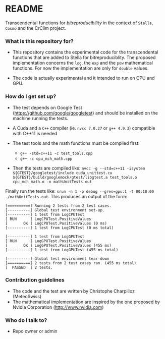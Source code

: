 # README #

Transcendental functions for _bitreproducibility_ in the context of `Stella`, `Cosmo` and the CrClim project.

### What is this repository for? ###

* This repository contains the experimental code for the transcendental functions that are added to Stella for bitreproduciblity. The proposed implementation concerns the `log`, the `exp` and the `pow` mathematical functions. For now the implementation are only for `double` values.

* The code is actually experimental and it intended to run on CPU and GPU.

### How do I get set up? ###

* The test depends on Google Test (https://github.com/google/googletest) and should be installed on the machine running the tests.

* A Cuda and a `C++` compiler (ie. `nvcc 7.0.27` or `g++ 4.9.3`) compatible with C++11 is needed

* The test tools and the math functions must be compiled first:
    * `g++ -std=c++11 -c test_tools.cpp`
    * `g++ -c cpu_mch_math.cpp`

* Then the tests are compiled like: 
`nvcc -g --std=c++11 -isystem ${GTEST}/googletest/include cuda_unittest.cu ${GTEST}/build/googlemock/gtest/libgtest.a test_tools.o cpu_mch_math.o -o mathUnitTests.out`

Finally run the tests like: `srun -n 1 -p debug --gres=gpu:1 -t 00:10:00 ./mathUnitTests.out`. This produces an output of the form:
```
[==========] Running 2 tests from 2 test cases.
[----------] Global test environment set-up.
[----------] 1 test from LogCPUTest
[ RUN      ] LogCPUTest.PositiveValues
[       OK ] LogCPUTest.PositiveValues (0 ms)
[----------] 1 test from LogCPUTest (0 ms total)

[----------] 1 test from LogGPUTest
[ RUN      ] LogGPUTest.PositiveValues
[       OK ] LogGPUTest.PositiveValues (455 ms)
[----------] 1 test from LogGPUTest (455 ms total)

[----------] Global test environment tear-down
[==========] 2 tests from 2 test cases ran. (455 ms total)
[  PASSED  ] 2 tests.

```
### Contribution guidelines ###

* The code and the test are written by Christophe Charpilloz (MeteoSwiss)
* The mathematical implementation are inspired by the one proposed by Nvidia Corporation (http://www.nvidia.com)

### Who do I talk to? ###

* Repo owner or admin